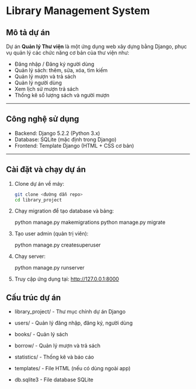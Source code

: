 # Library Management System

## Mô tả dự án

Dự án **Quản lý Thư viện** là một ứng dụng web xây dựng bằng Django, phục vụ quản lý các chức năng cơ bản của thư viện như:

- Đăng nhập / Đăng ký người dùng
- Quản lý sách: thêm, sửa, xóa, tìm kiếm
- Quản lý mượn và trả sách
- Quản lý người dùng
- Xem lịch sử mượn trả sách
- Thống kê số lượng sách và người mượn

---

## Công nghệ sử dụng

- Backend: Django 5.2.2 (Python 3.x)
- Database: SQLite (mặc định trong Django)
- Frontend: Template Django (HTML + CSS cơ bản)

---

## Cài đặt và chạy dự án

1. Clone dự án về máy:
   ```bash
   git clone <đường dẫn repo>
   cd library_project
2. Chạy migration để tạo database và bảng:

    python manage.py makemigrations
    python manage.py migrate
3. Tạo user admin (quản trị viên):
    
    python manage.py createsuperuser

4. Chạy server:

    python manage.py runserver

5. Truy cập ứng dụng tại: http://127.0.0.1:8000

## Cấu trúc dự án
- library_project/ - Thư mục chính dự án Django

- users/ - Quản lý đăng nhập, đăng ký, người dùng

- books/ - Quản lý sách

- borrow/ - Quản lý mượn và trả sách

- statistics/ - Thống kê và báo cáo

- templates/ - File HTML (nếu có dùng ngoài app)

- db.sqlite3 - File database SQLite

